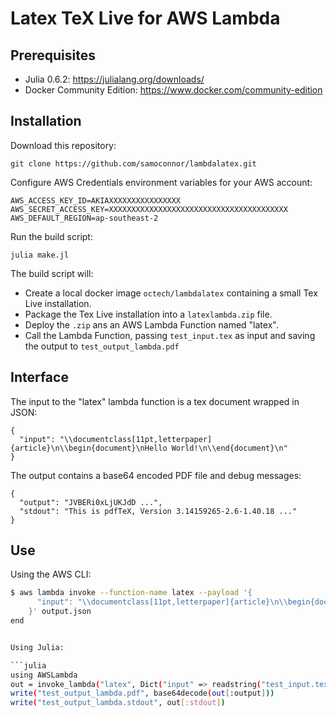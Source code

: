 # Latex TeX Live for AWS Lambda


## Prerequisites

 - Julia 0.6.2: https://julialang.org/downloads/
 - Docker Community Edition: https://www.docker.com/community-edition


## Installation

Download this repository:

    git clone https://github.com/samoconnor/lambdalatex.git


Configure AWS Credentials environment variables for your AWS account:

    AWS_ACCESS_KEY_ID=AKIAXXXXXXXXXXXXXXXX
    AWS_SECRET_ACCESS_KEY=XXXXXXXXXXXXXXXXXXXXXXXXXXXXXXXXXXXXXXXX
    AWS_DEFAULT_REGION=ap-southeast-2


Run the build script:

    julia make.jl

The build script will:
 - Create a local docker image `octech/lambdalatex` containing a small Tex Live
   installation.
 - Package the Tex Live installation into a `latexlambda.zip` file.
 - Deploy the `.zip` ans an AWS Lambda Function named "latex".
 - Call the Lambda Function, passing `test_input.tex` as input and saving
   the output to `test_output_lambda.pdf`


## Interface

The input to the "latex" lambda function is a tex document wrapped in JSON:

    {
      "input": "\\documentclass[11pt,letterpaper]{article}\n\\begin{document}\nHello World!\n\\end{document}\n"
    }

The output contains a base64 encoded PDF file and debug messages:

    {
      "output": "JVBERi0xLjUKJdD ...",
      "stdout": "This is pdfTeX, Version 3.14159265-2.6-1.40.18 ..."
    }


## Use

Using the AWS CLI:

```bash
$ aws lambda invoke --function-name latex --payload '{
      "input": "\\documentclass[11pt,letterpaper]{article}\n\\begin{document}\nHello World!\n\\end{document}\n"
    }' output.json
end


Using Julia:

```julia
using AWSLambda
out = invoke_lambda("latex", Dict("input" => readstring("test_input.tex")))
write("test_output_lambda.pdf", base64decode(out[:output]))
write("test_output_lambda.stdout", out[:stdout])
```

    
